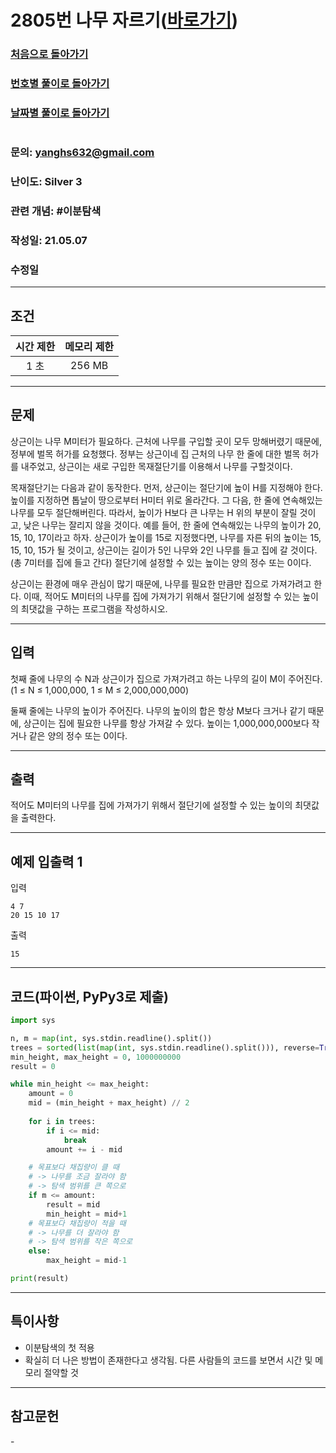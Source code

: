 # 2805번 나무 자르기([바로가기](https://www.acmicpc.net/problem/2805))

### [처음으로 돌아가기](/README.md)
### [번호별 풀이로 돌아가기](README.md)
### [날짜별 풀이로 돌아가기](/Sort%20by%20date.md)
#
### 문의: yanghs632@gmail.com
### 난이도: Silver 3
### 관련 개념: #이분탐색
### 작성일: 21.05.07
### 수정일

---
## 조건
시간 제한|메모리 제한|
:---:|:---:
1 초|256 MB

---
## 문제
상근이는 나무 M미터가 필요하다. 근처에 나무를 구입할 곳이 모두 망해버렸기 때문에, 정부에 벌목 허가를 요청했다. 정부는 상근이네 집 근처의 나무 한 줄에 대한 벌목 허가를 내주었고, 상근이는 새로 구입한 목재절단기를 이용해서 나무를 구할것이다.

목재절단기는 다음과 같이 동작한다. 먼저, 상근이는 절단기에 높이 H를 지정해야 한다. 높이를 지정하면 톱날이 땅으로부터 H미터 위로 올라간다. 그 다음, 한 줄에 연속해있는 나무를 모두 절단해버린다. 따라서, 높이가 H보다 큰 나무는 H 위의 부분이 잘릴 것이고, 낮은 나무는 잘리지 않을 것이다. 예를 들어, 한 줄에 연속해있는 나무의 높이가 20, 15, 10, 17이라고 하자. 상근이가 높이를 15로 지정했다면, 나무를 자른 뒤의 높이는 15, 15, 10, 15가 될 것이고, 상근이는 길이가 5인 나무와 2인 나무를 들고 집에 갈 것이다. (총 7미터를 집에 들고 간다) 절단기에 설정할 수 있는 높이는 양의 정수 또는 0이다.

상근이는 환경에 매우 관심이 많기 때문에, 나무를 필요한 만큼만 집으로 가져가려고 한다. 이때, 적어도 M미터의 나무를 집에 가져가기 위해서 절단기에 설정할 수 있는 높이의 최댓값을 구하는 프로그램을 작성하시오.

---
## 입력
첫째 줄에 나무의 수 N과 상근이가 집으로 가져가려고 하는 나무의 길이 M이 주어진다. (1 ≤ N ≤ 1,000,000, 1 ≤ M ≤ 2,000,000,000)

둘째 줄에는 나무의 높이가 주어진다. 나무의 높이의 합은 항상 M보다 크거나 같기 때문에, 상근이는 집에 필요한 나무를 항상 가져갈 수 있다. 높이는 1,000,000,000보다 작거나 같은 양의 정수 또는 0이다.

---
## 출력
적어도 M미터의 나무를 집에 가져가기 위해서 절단기에 설정할 수 있는 높이의 최댓값을 출력한다.

---
## 예제 입출력 1
입력
```
4 7
20 15 10 17
```

출력
```
15
```

---
## 코드(파이썬, PyPy3로 제출)
```python
import sys

n, m = map(int, sys.stdin.readline().split())
trees = sorted(list(map(int, sys.stdin.readline().split())), reverse=True)
min_height, max_height = 0, 1000000000
result = 0

while min_height <= max_height:
    amount = 0
    mid = (min_height + max_height) // 2
    
    for i in trees:
        if i <= mid:
            break
        amount += i - mid

    # 목표보다 채집량이 클 때
    # -> 나무를 조금 잘라야 함
    # -> 탐색 범위를 큰 쪽으로
    if m <= amount:
        result = mid
        min_height = mid+1
    # 목표보다 채집량이 적을 때
    # -> 나무를 더 잘라야 함
    # -> 탐색 범위를 작은 쪽으로
    else:
        max_height = mid-1

print(result)
```

---
## 특이사항
- 이분탐색의 첫 적용
- 확실히 더 나은 방법이 존재한다고 생각됨. 다른 사람들의 코드를 보면서 시간 및 메모리 절약할 것

---
## 참고문헌
\-